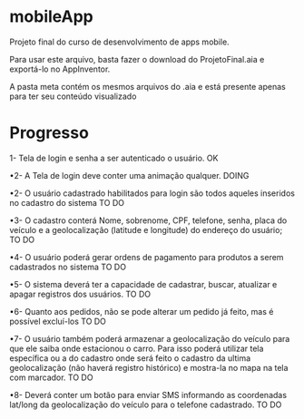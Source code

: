 # mobileApp
Projeto final do curso de desenvolvimento de apps mobile.

Para usar este arquivo, basta fazer o download do ProjetoFinal.aia e exportá-lo no AppInventor.

A pasta meta contém os mesmos arquivos do .aia e está presente apenas para ter seu conteúdo visualizado

# Progresso
1- Tela de login e senha a ser autenticado o usuário.
OK

•2- A Tela de login deve conter uma animação qualquer.
DOING

•2- O usuário cadastrado habilitados para login são
todos aqueles inseridos no cadastro do sistema
TO DO

•3- O cadastro conterá Nome, sobrenome, CPF, telefone,
senha, placa do veículo e a geolocalização (latitude e longitude) do endereço do
usuário;
TO DO

•4- O usuário poderá gerar ordens de pagamento para
produtos a serem cadastrados no sistema
TO DO

•5- O sistema deverá ter a capacidade de cadastrar,
buscar, atualizar e apagar registros dos usuários.
TO DO

•6- Quanto aos pedidos, não se pode alterar um pedido já
feito, mas é possível excluí-los
TO DO

•7- O usuário também poderá armazenar a geolocalização do
veículo para que ele saiba onde estacionou o carro. Para isso poderá
utilizar  tela específica  ou a do cadastro onde será feito o cadastro
da ultima geolocalização (não haverá registro histórico) e
mostra-la no mapa na tela com marcador.
TO DO


•8- Deverá conter um botão para enviar SMS informando as
coordenadas lat/long da geolocalização do veículo para o telefone cadastrado.
TO DO

